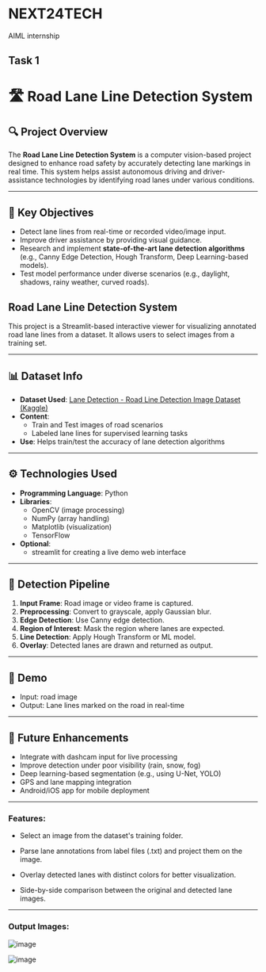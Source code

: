 # NEXT24TECH
AIML internship
## Task 1
# 🛣️ Road Lane Line Detection System

## 🔍 Project Overview
The **Road Lane Line Detection System** is a computer vision-based project designed to enhance road safety by accurately detecting lane markings in real time. This system helps assist autonomous driving and driver-assistance technologies by identifying road lanes under various conditions.

---

## 🧠 Key Objectives

-  Detect lane lines from real-time or recorded video/image input.
-  Improve driver assistance by providing visual guidance.
-  Research and implement **state-of-the-art lane detection algorithms** (e.g., Canny Edge Detection, Hough Transform, Deep Learning-based models).
-  Test model performance under diverse scenarios (e.g., daylight, shadows, rainy weather, curved roads).



## Road Lane Line Detection System 
This project is a Streamlit-based interactive viewer for visualizing annotated road lane lines from a dataset. It allows users to select images from a training set.

---

## 📊 Dataset Info

- **Dataset Used**: [Lane Detection - Road Line Detection Image Dataset (Kaggle)](https://www.kaggle.com/datasets/dataclusterlabs/lane-detection-road-line-detection-image-dataset)
- **Content**:
  - Train and Test images of road scenarios
  - Labeled lane lines for supervised learning tasks
- **Use**: Helps train/test the accuracy of lane detection algorithms

---

## ⚙️ Technologies Used

- **Programming Language**: Python 
- **Libraries**:
  - OpenCV (image processing)
  - NumPy (array handling)
  - Matplotlib (visualization)
  - TensorFlow 
- **Optional**:
  - streamlit for creating a live demo web interface

---

## 🚦 Detection Pipeline

1. **Input Frame**: Road image or video frame is captured.
2. **Preprocessing**: Convert to grayscale, apply Gaussian blur.
3. **Edge Detection**: Use Canny edge detection.
4. **Region of Interest**: Mask the region where lanes are expected.
5. **Line Detection**: Apply Hough Transform or ML model.
6. **Overlay**: Detected lanes are drawn and returned as output.

---

## 🎥 Demo

- Input: road image
- Output: Lane lines marked on the road in real-time

---

## 🚀 Future Enhancements

-  Integrate with dashcam input for live processing
-  Improve detection under poor visibility (rain, snow, fog)
-  Deep learning-based segmentation (e.g., using U-Net, YOLO)
-  GPS and lane mapping integration
-  Android/iOS app for mobile deployment

---

### Features:
 
* Select an image from the dataset's training folder.

* Parse lane annotations from label files (.txt) and project them on the image.

* Overlay detected lanes with distinct colors for better visualization.

* Side-by-side comparison between the original and detected lane images.

---

  ### Output Images:

  

![image](https://github.com/user-attachments/assets/fbab7e8f-d0ab-48dc-96e9-37dc9d482217)




![image](https://github.com/user-attachments/assets/b70f2c65-db44-40dc-9d22-020c2aa17929)



